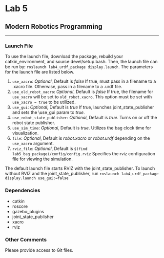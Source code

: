 # Lab 5
## Modern Robotics Programming
---
### Launch File
To use the launch file, download the package, rebuild your catkin\_environment, and source devel/setup.bash.  Then, the launch file can be run by:  `roslaunch lab4_urdf_package display.launch`.  The parameters for the launch file are listed below.

1. `use_xacro`:  *Optional*, Default is *false*  If true, must pass in a filename to a .xacro file.  Otherwise, pass in a filename to a .urdf file.
1. `use_old_robot_xacro`:  *Optional*, Default is *false*  If true, the filename for `use_xacro` will be set to `old_robot.xacro`.  This option must be set with `use_xacro = true` to be utilized.
1. `use_gui`:  *Optional*, Default is *true*  If true, launches joint\_state\_publisher and sets the \\use_gui param to *true*.
1. `use_robot_state_publisher`:  *Optional*, Default is *true*.  Turns on or off the robot state publisher.
1. `use_sim_time`: *Optional*, Default is *true*.  Utilizes the bag clock time for visualization.
1. `file`:  *Optional*, Default is *robot.xacro* or *robot.urdf* depending on the `use_xacro` argument.
1. `rviz_file`:  *Optional*, Default is `$(find lab5_bag_package)/config/config.rviz` Specifies the rviz configuration file for viewing the simulation.

The default launch file starts RVIZ with the joint\_state\_publisher.  To launch without RVIZ and the joint\_state\_publisher, run `roslaunch lab4_urdf_package display.launch use_gui:=false`

### Dependencies
* catkin
* roscore
* gazebo_plugins
* joint\_state\_publisher
* xacro
* rviz

### Other Comments
Please provide access to Git files.
